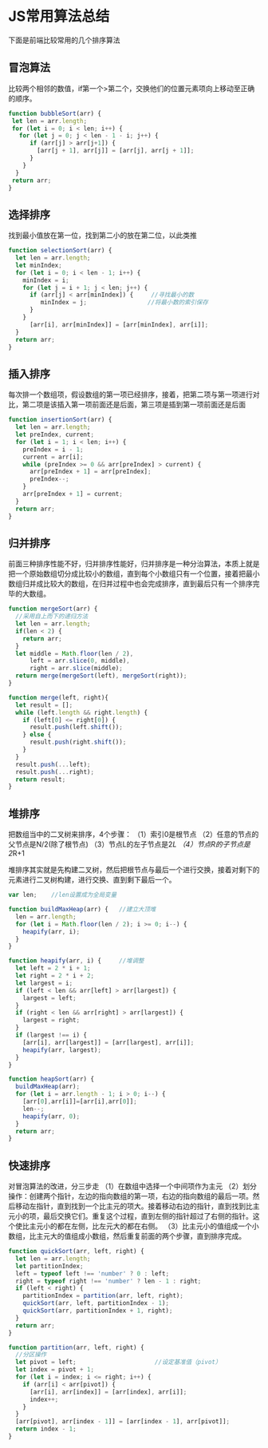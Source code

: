 # JS常用算法总结

下面是前端比较常用的几个排序算法

## 冒泡算法

比较两个相邻的数值，if第一个>第二个，交换他们的位置元素项向上移动至正确的顺序。
```js
function bubbleSort(arr) {
 let len = arr.length;
 for (let i = 0; i < len; i++) {
   for (let j = 0; j < len - 1 - i; j++) {
      if (arr[j] > arr[j+1]) {
        [arr[j + 1], arr[j]] = [arr[j], arr[j + 1]];
      }
    }
  }
 return arr;
}
```

## 选择排序

找到最小值放在第一位，找到第二小的放在第二位，以此类推
```js
function selectionSort(arr) {
  let len = arr.length;
  let minIndex;
  for (let i = 0; i < len - 1; i++) {
    minIndex = i;
    for (let j = i + 1; j < len; j++) {
      if (arr[j] < arr[minIndex]) {     //寻找最小的数
         minIndex = j;                 //将最小数的索引保存
      }
    }
      [arr[i], arr[minIndex]] = [arr[minIndex], arr[i]];
  }
  return arr;
}
```

## 插入排序
每次排一个数组项，假设数组的第一项已经排序，接着，把第二项与第一项进行对比，第二项是该插入第一项前面还是后面，第三项是插到第一项前面还是后面
```js
function insertionSort(arr) {
  let len = arr.length;
  let preIndex, current;
  for (let i = 1; i < len; i++) {
    preIndex = i - 1;
    current = arr[i];
    while (preIndex >= 0 && arr[preIndex] > current) {
      arr[preIndex + 1] = arr[preIndex];
      preIndex--;
    }
    arr[preIndex + 1] = current;
  }
  return arr;
}
```

## 归并排序
前面三种排序性能不好，归并排序性能好，归并排序是一种分治算法，本质上就是把一个原始数组切分成比较小的数组，直到每个小数组只有一个位置，接着把最小数组归并成比较大的数组，在归并过程中也会完成排序，直到最后只有一个排序完毕的大数组。
```js
function mergeSort(arr) { 
  //采用自上而下的递归方法
  let len = arr.length;
  if(len < 2) {
    return arr;
  }
  let middle = Math.floor(len / 2),
      left = arr.slice(0, middle),
      right = arr.slice(middle);
  return merge(mergeSort(left), mergeSort(right));
}

function merge(left, right){
  let result = [];
  while (left.length && right.length) {
    if (left[0] <= right[0]) {
      result.push(left.shift());
    } else {
      result.push(right.shift());
    }
  }
  result.push(...left);
  result.push(...right);
  return result;
}
```

## 堆排序
把数组当中的二叉树来排序，4个步骤：
（1）索引0是根节点
（2）任意的节点的父节点是N/2(除了根节点)
（3）节点L的左子节点是2*L
（4）节点R的子节点是2*R+1

堆排序其实就是先构建二叉树，然后把根节点与最后一个进行交换，接着对剩下的元素进行二叉树构建，进行交换、直到剩下最后一个。
```js
var len;    //len设置成为全局变量

function buildMaxHeap(arr) {   //建立大顶堆
  len = arr.length;
  for (let i = Math.floor(len / 2); i >= 0; i--) {
    heapify(arr, i);
  }
}

function heapify(arr, i) {     //堆调整
  let left = 2 * i + 1;
  let right = 2 * i + 2;
  let largest = i;
  if (left < len && arr[left] > arr[largest]) {
    largest = left;
  }
  if (right < len && arr[right] > arr[largest]) {
    largest = right;
  }
  if (largest !== i) {
    [arr[i], arr[largest]] = [arr[largest], arr[i]];
    heapify(arr, largest);
  }
}

function heapSort(arr) {
  buildMaxHeap(arr);
  for (let i = arr.length - 1; i > 0; i--) {
    [arr[0],arr[i]]=[arr[i],arr[0]];
    len--;
    heapify(arr, 0);
  }
  return arr;
}
```

## 快速排序

对冒泡算法的改进，分三步走
（1）在数组中选择一个中间项作为主元 
（2）划分操作：创建两个指针，左边的指向数组的第一项，右边的指向数组的最后一项。然后移动左指针，直到找到一个比主元的项大。接着移动右边的指针，直到找到比主元小的项，最后交换它们。重复这个过程，直到左侧的指针超过了右侧的指针。这个使比主元小的都在左侧，比左元大的都在右侧。
（3）比主元小的值组成一个小数组，比主元大的值组成小数组，然后重复前面的两个步骤，直到排序完成。

```js
function quickSort(arr, left, right) {
  let len = arr.length;
  let partitionIndex;
  left = typeof left !== 'number' ? 0 : left;
  right = typeof right !== 'number' ? len - 1 : right;
  if (left < right) {
    partitionIndex = partition(arr, left, right);
    quickSort(arr, left, partitionIndex - 1);
    quickSort(arr, partitionIndex + 1, right);
  }
  return arr;
}

function partition(arr, left, right) {
  //分区操作
  let pivot = left;                      //设定基准值（pivot）
  let index = pivot + 1;
  for (let i = index; i <= right; i++) {
    if (arr[i] < arr[pivot]) {
      [arr[i], arr[index]] = [arr[index], arr[i]];
      index++;
    }
  }
  [arr[pivot], arr[index - 1]] = [arr[index - 1], arr[pivot]];
  return index - 1;
}
```
